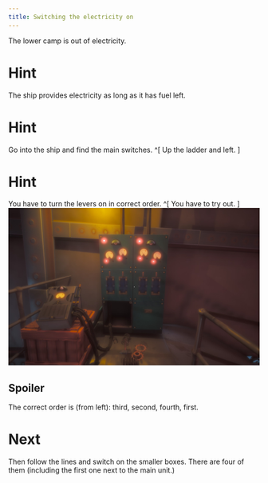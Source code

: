 ```yaml
---
title: Switching the electricity on
---
```


The lower camp is out of electricity.

# Hint
The ship provides electricity as long as it has fuel left.

# Hint
Go into the ship and find the main switches. ^[ Up the ladder and left. ]

# Hint
You have to turn the levers on in correct order. ^[ You have to try out. ]
![Main switch](main_switch.jpg)

## Spoiler
The correct order is (from left): third, second, fourth, first.

# Next
Then follow the lines and switch on the smaller boxes. There are four of them (including the first one next to the main unit.)
